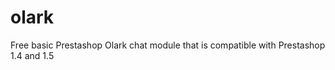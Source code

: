 olark
=====

Free basic Prestashop Olark chat module that is compatible with Prestashop 1.4 and 1.5
